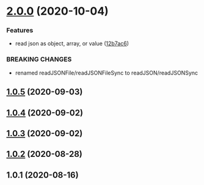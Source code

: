 # [2.0.0](https://github.com/bconnorwhite/read-json-safe/compare/v1.0.5...v2.0.0) (2020-10-04)


### Features

* read json as object, array, or value ([12b7ac6](https://github.com/bconnorwhite/read-json-safe/commit/12b7ac6c811dc3999b717a5ec83ce99f3f9fe54e))


### BREAKING CHANGES

* renamed readJSONFile/readJSONFileSync to readJSON/readJSONSync



## [1.0.5](https://github.com/bconnorwhite/read-json-safe/compare/v1.0.4...v1.0.5) (2020-09-03)



## [1.0.4](https://github.com/bconnorwhite/read-json-safe/compare/v1.0.3...v1.0.4) (2020-09-02)



## [1.0.3](https://github.com/bconnorwhite/read-json-safe/compare/v1.0.2...v1.0.3) (2020-09-02)



## [1.0.2](https://github.com/bconnorwhite/read-json-safe/compare/v1.0.1...v1.0.2) (2020-08-28)



## 1.0.1 (2020-08-16)



